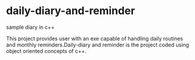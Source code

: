 # daily-diary-and-reminder
sample diary in c++

This project provides user with an exe capable of handling daily routines and monthly reminders.Daily-diary and reminder is the project coded using object oriented concepts of c++.
